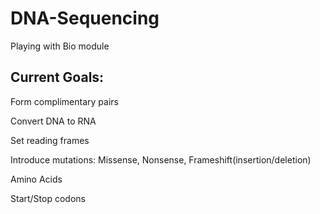# DNA-Sequencing
Playing with Bio module 

## Current Goals:

Form complimentary pairs

Convert DNA to RNA

Set reading frames

Introduce mutations: Missense, Nonsense, Frameshift(insertion/deletion)

Amino Acids

Start/Stop codons
